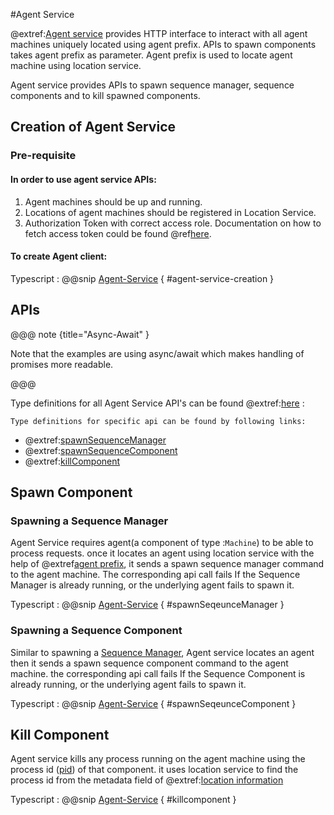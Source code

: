 #Agent Service

@extref:[Agent service](ts-docs:interfaces/clients.agentservice.html) provides HTTP interface to interact with all agent machines uniquely located using agent prefix.
APIs to spawn components takes agent prefix as parameter. Agent prefix is used to locate agent machine using location service.

Agent service provides APIs to spawn sequence manager, sequence components and to kill spawned components.

## Creation of Agent Service
### Pre-requisite
#### In order to use agent service APIs:

  1. Agent machines should be up and running.
  1. Locations of agent machines should be registered in Location Service.
  1. Authorization Token with correct access role.
     Documentation on how to fetch access token could be found @ref[here](../../aas/csw-aas-js.md).

#### To create Agent client:

Typescript
:   @@snip [Agent-Service](../../../../../example/src/documentation/agent/AgentServiceExamples.ts) { #agent-service-creation }

## APIs

@@@ note {title="Async-Await" }

Note that the examples are using async/await which makes handling of promises more readable.

@@@

Type definitions for all Agent Service API's can be found @extref:[here](ts-docs:interfaces/clients.agentservice.html) :

    Type definitions for specific api can be found by following links:

- @extref:[spawnSequenceManager](ts-docs:interfaces/clients.agentservice.html#spawnsequencemanager)
- @extref:[spawnSequenceComponent](ts-docs:interfaces/clients.agentservice.html#spawnsequencecomponent)
- @extref:[killComponent](ts-docs:interfaces/clients.agentservice.html#killcomponent)

## Spawn Component

### Spawning a Sequence Manager
Agent Service requires agent(a component of type :`Machine`) to be able to process requests. once it locates an agent using location service with the help of @extref[agent prefix](ts-docs:classes/models.prefix.html), it sends a spawn sequence manager command to the agent machine.
The corresponding api call fails If the Sequence Manager is already running, or the underlying agent fails to spawn it.

Typescript
:   @@snip [Agent-Service](../../../../../example/src/documentation/agent/AgentServiceExamples.ts) { #spawnSeqeunceManager }


### Spawning a Sequence Component

Similar to spawning a [Sequence Manager](#spawning-a-sequence-manager), Agent service locates an agent then it sends a spawn sequence component command to the agent machine.
the corresponding api call fails If the Sequence Component is already running, or the underlying agent fails to spawn it.

Typescript
:   @@snip [Agent-Service](../../../../../example/src/documentation/agent/AgentServiceExamples.ts) { #spawnSeqeunceComponent }

## Kill Component
Agent service kills any process running on the agent machine using the process id ([pid](https://www.computerhope.com/jargon/p/pid.htm)) of that component. it uses location service to find the process id from the metadata field of @extref:[location information](ts-docs:modules/models.html#location)

Typescript
:   @@snip [Agent-Service](../../../../../example/src/documentation/agent/AgentServiceExamples.ts) { #killcomponent }
